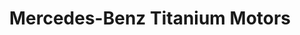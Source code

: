 ---
title: "Mercedes-Benz Titanium Motors"
url: /chennai/mercedes-benz-titanium-motors/
shop: car
---